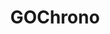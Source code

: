 ---
#date: 2019-05-16T23:48:05.000Z
layout: post
title: GOChrono
lien: https://github.com/DegrangeM/GOChrono
description: >-
  GOChrono est un chronomètre pour le passage du Grand Oral disponible sous la forme d'une page web.
image: >-
  https://user-images.githubusercontent.com/53106394/165129622-2260f9eb-1972-4be3-97ae-37e2696dcea1.png
category: Outil en ligne
tags:
  - Outil en ligne
  - Grand Oral
---